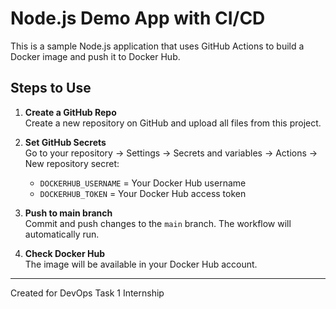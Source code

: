 # Node.js Demo App with CI/CD

This is a sample Node.js application that uses GitHub Actions to build a Docker image and push it to Docker Hub.

## Steps to Use

1. **Create a GitHub Repo**  
   Create a new repository on GitHub and upload all files from this project.

2. **Set GitHub Secrets**  
   Go to your repository → Settings → Secrets and variables → Actions → New repository secret:  
   - `DOCKERHUB_USERNAME` = Your Docker Hub username  
   - `DOCKERHUB_TOKEN` = Your Docker Hub access token

3. **Push to main branch**  
   Commit and push changes to the `main` branch. The workflow will automatically run.

4. **Check Docker Hub**  
   The image will be available in your Docker Hub account.

---

Created for DevOps Task 1 Internship
